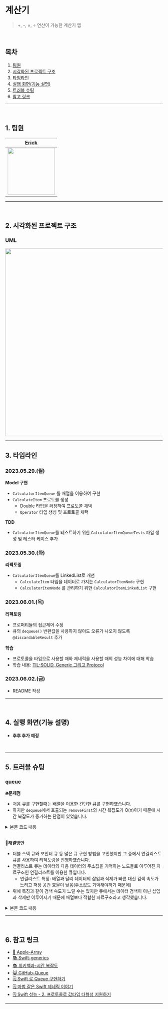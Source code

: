 # 계산기

> +, -, ×, ÷ 연산이 가능한 계산기 앱

</br>

## 목차

1. [팀원](#1.)
2. [시각화된 프로젝트 구조](#2.)
3. [타임라인](#3.)
4. [실행 화면(기능 설명)](#4.)
5. [트러블 슈팅](#5.)
6. [참고 링크](#6.)

---

</br>

<a id="1."></a>

## 1. 팀원

| [Erick](https://github.com/h-suo) |
| :---: |
| <img src="https://user-images.githubusercontent.com/109963294/235300758-fe15d3c5-e312-41dd-a9dd-d61e0ab354cf.png" height="150"/> | 

---

<a id="2."></a>

</br>

## 2. 시각화된 프로젝트 구조

### UML

<img src="https://hackmd.io/_uploads/rJuzulDUn.png" height="600"/>

</br>

---

<a id="3."></a>

## 3. 타임라인

### **2023.05.29.(월)**
**Model 구현**
- `CalculatorItemQueue` 를 배열을 이용하여 구현
- `CalculateItem` 프로토콜 생성
    - Double 타입을 확장하여 프로토콜 채택
    - `Operator` 타입 생성 및 프로토콜 채택

**TDD**
- `CalculatorItemQueue`를 테스트하기 위한 `CalculatorItemQueueTests` 파일 생성 및 테스터 케이스 추가

### **2023.05.30.(화)**
**리펙토링**
- `CalculatorItemQueue`를 LinkedList로 개선
    - `CalculateItem` 타입을 데이터로 가지는 `CalculatorItemNode` 구현
    - `CalculatorItemNode` 를 관리하기 위한 `CalculatorItemLinkedList` 구현

### **2023.06.01.(목)**
**리펙토링**
- 프로퍼티들의 접근제어 수정
- 큐의 `dequeue()` 반환값을 사용하지 않아도 오류가 나오지 않도록 `@discardableResult` 추가

**학습**
- 프로토콜을 타입으로 사용할 때와 제네릭을 사용할 때의 성능 차이에 대해 학습
- 학습 내용: [TIL-SOLID, Generic 그리고 Protocol](https://github.com/h-suo/TIL/blob/main/2023.06/06.01%20SOLID%2C%20Generic%20그리고%20Protocol.md)

### **2023.06.02.(금)**
- README 작성

---

</br>

<a id="4."></a>

## 4. 실행 화면(기능 설명)

- **추후 추가 예정**

</br>

---

<a id="5."></a>

## 5. 트러블 슈팅

### queue

**🔥문제점**
- 처음 큐를 구현할때는 배열을 이용한 간단한 큐를 구현하였습니다.
- 하지만 `dequeue`에서 호출되는 `removeFirst`의 시간 복잡도가 O(n)이기 때문에 시간 복잡도가 증가하는 단점이 있었습니다.

<details>
<summary>본문 코드 내용</summary>
    
</br>

```swift
struct CalculatorItemQueue {
    var queue: [CalculateItem] = []
    
    func count() -> Int {
        return queue.count
    }
    
    func isEmpty() -> Bool {
        return queue.isEmpty
    }
    
    mutating func enqueue(_ calculateItem: CalculateItem) {
        queue.append(calculateItem)
    }
    
    mutating func dequeue() -> CalculateItem? {
        return queue.isEmpty ? nil : queue.removeFirst()
    }
}
```

</details>

</br>

**🧯해결방안**
- 더블 스택 큐와 포인터 큐 등 많은 큐 구현 방법을 고민했지만 그 중에서 연결리스트 큐를 사용하여 리펙토링을 진행하였습니다.
- 연결리스트 큐는 데이터와 다음 데이터의 주소값을 기억하는 노드들로 이루어진 자료구조인 연결리스트를 이용한 큐입니다.
    - 연결리스트 특징: 배열과 달리 데이터의 삽입과 삭제가 빠른 대신 검색 속도가 느리고 저장 공간 효율이 낮음(주소값도 기억해야하기 때문에)
- 위에 특징과 같이 검색 속도가 느릴 수는 있지만 큐에서는 데이터 검색이 아닌 삽입과 삭제만 이루어지기 때문에 배열보다 적합한 자료구조라고 생각했습니다.

<details>
<summary>본문 코드 내용</summary>
    
</br>

**CalculatorItemNode**
```swift
class CalculatorItemNode {
    var item: CalculateItem
    var next: CalculatorItemNode? = nil
    
    init(item: CalculateItem) {
        self.item = item
    }
}
```

**CalculatorItemLinkedList**
```swift
struct CalculatorItemLinkedList {
    var head: CalculatorItemNode?
    var tail: CalculatorItemNode?
    var count = 0
    
    mutating func append(_ calculatorItemNode: CalculatorItemNode) {
        if head == nil {
            head = calculatorItemNode
            tail = calculatorItemNode
        } else {
            tail?.next = calculatorItemNode
            tail = calculatorItemNode
        }
        
        count += 1
    }
    
    mutating func removeFirst() -> CalculatorItemNode? {
        guard head != nil else {
            clear()
            return nil
        }
        
        let removeNode = head
        head = head?.next
        count -= 1
        
        if head == nil {
            clear()
        }
        
        return removeNode
    }
    
    mutating func clear() {
        head = nil
        tail = nil
        count = 0
    }
}
```
    
**CalculatorItemQueue**
```swift
struct CalculatorItemQueue {
    private var queue = CalculatorItemLinkedList()
    
    var count: Int {
        return queue.count
    }
    
    var isEmpty: Bool {
        return queue.head == nil
    }
    
    mutating func enqueue(_ calculateItem: CalculateItem) {
        queue.append(CalculatorItemNode(item: calculateItem))
    }
    
    mutating func dequeue() -> CalculateItem? {
        return queue.removeFirst()?.item
    }
    
    mutating func clear() {
        queue.clear()
    }
}
```
    
</details>

---

</br>

<a id="6."></a>

## 6. 참고 링크

- [🍎 Apple-Array](https://developer.apple.com/documentation/swift/array)
- [📚 Swift-generics](https://docs.swift.org/swift-book/documentation/the-swift-programming-language/generics/)
- [📚 위키백과-시간 복잡도](https://ko.wikipedia.org/wiki/시간_복잡도)
- [😺 GitHub-Queue](https://github.com/jeonyeohun/Data-Structures-In-Swift/tree/main/Queue)
- [🗒️ Swift 로 Queue 구현하기](https://trumanfromkorea.tistory.com/37)
- [🗒️ 마법 같은 Swift 제네릭 이야기](https://techblog.zepeto.me/마법-같은-swift-제네릭-이야기-2c222ae2798)
- [🗒️ Swift 성능 - 2. 프로토콜로 값타입 다형성 지원하기](https://velog.io/@yohanblessyou/Apple-Understanding-Swift-Performance-2.-프로토콜로-value-type-다형성-지원하기#-existential-container)

---
